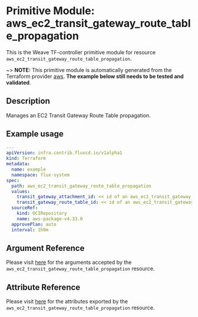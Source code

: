 
# Primitive Module: aws_ec2_transit_gateway_route_table_propagation

This is the Weave TF-controller primitive module for resource `aws_ec2_transit_gateway_route_table_propagation`.

~> **NOTE:** This primitive module is automatically generated from the Terraform provider [aws](https://registry.terraform.io/providers/hashicorp/aws/latest/docs/resources/ec2_transit_gateway_route_table_propagation). **The example below still needs to be tested and validated**.

## Description

Manages an EC2 Transit Gateway Route Table propagation.

## Example usage

```yaml
---
apiVersion: infra.contrib.fluxcd.io/v1alpha1
kind: Terraform
metadata:
  name: example
  namespace: flux-system
spec:
  path: aws_ec2_transit_gateway_route_table_propagation
  values:
    transit_gateway_attachment_id: << id of an aws_ec2_transit_gateway_vpc_attachment >>
    transit_gateway_route_table_id: << id of an aws_ec2_transit_gateway_route_table >>
  sourceRef:
    kind: OCIRepository
    name: aws-package-v4.33.0
  approvePlan: auto
  interval: 1h0m
```

## Argument Reference

Please visit [here](https://registry.terraform.io/providers/hashicorp/aws/4.33.0/docs/resources/ec2_transit_gateway_route_table_propagation#argument-reference) for the arguments accepted by the `aws_ec2_transit_gateway_route_table_propagation` resource.

## Attribute Reference

Please visit [here](https://registry.terraform.io/providers/hashicorp/aws/4.33.0/docs/resources/ec2_transit_gateway_route_table_propagation#attributes-reference) for the attributes exported by the `aws_ec2_transit_gateway_route_table_propagation` resource.
